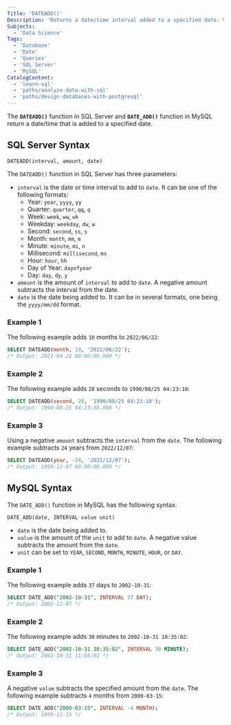 ```yaml
---
Title: 'DATEADD()'
Description: 'Returns a date/time interval added to a specified date. Versions are available in SQL Server and MySQL.'
Subjects:
  - 'Data Science'
Tags:
  - 'Database'
  - 'Date'
  - 'Queries'
  - 'SQL Server'
  - 'MySQL'
CatalogContent:
  - 'learn-sql'
  - 'paths/analyze-data-with-sql'
  - 'paths/design-databases-with-postgresql'
---
```


The **`DATEADD()`** function in SQL Server and **`DATE_ADD()`** function in MySQL return a date/time that is added to a specified date.

## SQL Server Syntax
```pseudo
DATEADD(interval, amount, date)
```

The `DATEADD()` function in SQL Server has three parameters:

- `interval` is the date or time interval to add to `date`. It can be one of the following formats:
  - Year: `year`, `yyyy`, `yy`
  - Quarter: `quarter`, `qq`, `q`
  - Week: `week`, `ww`, `wk`
  - Weekday: `weekday`, `dw`, `w`
  - Second: `second`, `ss`, `s`
  - Month: `month`, `mm`, `m`
  - Minute: `minute`, `mi`, `n`
  - Millisecond: `millisecond`, `ms`
  - Hour: `hour`, `hh`
  - Day of Year: `dayofyear`
  - Day: `day`, `dy`, `y`
- `amount` is the amount of `interval` to add to `date`. A negative amount subtracts the interval from the date.
- `date` is the date being added to. It can be in several formats, one being the `yyyy/mm/dd` format.

### Example 1

The following example adds `10` months to `2022/06/22`:

```sql
SELECT DATEADD(month, 10, '2022/06/22');
/* Output: 2023-04-22 00:00:00.000 */
```

### Example 2

The following example adds `28` seconds to `1990/08/25 04:23:10`:

```sql
SELECT DATEADD(second, 28, '1990/08/25 04:23:10');
/* Output: 1990-08-25 04:23:38.000 */
```

### Example 3

Using a negative `amount` subtracts the `interval` from the `date`. The following example subtracts `24` years from `2022/12/07`:

```sql
SELECT DATEADD(year, -24, '2022/12/07');
/* Output: 1998-12-07 00:00:00.000 */
```

## MySQL Syntax

The `DATE_ADD()` function in MySQL has the following syntax:

```pseudo
DATE_ADD(date, INTERVAL value unit)
```

- `date` is the date being added to.
- `value` is the amount of the `unit` to add to `date`. A negative value subtracts the amount from the `date`.
- `unit` can be set to `YEAR`, `SECOND`, `MONTH`, `MINUTE`, `HOUR`, or `DAY`.

### Example 1

The following example adds `37` days to `2002-10-31`:

```sql
SELECT DATE_ADD("2002-10-31", INTERVAL 37 DAY);
/* Output: 2002-12-07 */
```

### Example 2

The following example adds `30` minutes to `2002-10-31 10:35:02`:

```sql
SELECT DATE_ADD("2002-10-31 10:35:02", INTERVAL 30 MINUTE);
/* Output: 2002-10-31 11:05:02 */
```

### Example 3

A negative `value` subtracts the specified amount from the `date`. The following example subtracts `4` months from `2000-03-15`:

```sql
SELECT DATE_ADD("2000-03-15", INTERVAL -4 MONTH);
/* Output: 1999-11-15 */
```
